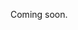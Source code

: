 Coming soon.

<!-- 
  @todo  
  Explain the different calendarTypes, what other properties are required depending on the chosen type, and which types are usable on events/places.
-->